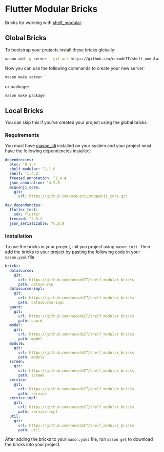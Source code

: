 # Flutter Modular Bricks

Bricks for working with [shelf_modular](https://pub.dev/packages/shelf_modular).

## Global Bricks

To bootstrap your projects install these bricks globally:

```bash
mason add -g server --git-url https://github.com/necodeIT/shelf_modular_bricks --git-path server
```

Now you can use the following commands to create your new server:

```bash
mason make server
```

or package:

```bash
mason make package
```

## Local Bricks

You can skip this if you've created your project using the global bricks.

### Requirements

You must have [mason_cli](https://pub.dev/packages/mason_cli) installed on your system and your project must have the following dependencies installed:

```yaml
dependencies:
  bloc: ^8.1.4
  shelf_modular: ^2.1.0
  shelf: ^1.4.2
  freezed_annotation: ^2.4.4
  json_annotation: ^4.9.0
  mcquenji_core:
    git:
      url: https://github.com/mcquenji/mcquenji_core.git

dev_dependencies:
  flutter_test:
    sdk: flutter
  freezed: ^2.5.2
  json_serializable: ^6.8.0
```

### Installation

To use the bricks in your project, init you project using `mason init`. Then add the bricks to your project by pasting the following code in your `mason.yaml` file:

```yaml
bricks:
  datasource:
    git:
      url: https://github.com/necodeIT/shelf_modular_bricks
      path: datasource
  datasource-impl:
    git:
      url: https://github.com/necodeIT/shelf_modular_bricks
      path: datasource-impl
  guard:
    git:
      url: https://github.com/necodeIT/shelf_modular_bricks
      path: guard
  model:
    git:
      url: https://github.com/necodeIT/shelf_modular_bricks
      path: model
  module:
    git:
      url: https://github.com/necodeIT/shelf_modular_bricks
      path: module
  screen:
    git:
      url: https://github.com/necodeIT/shelf_modular_bricks
      path: screen
  service:
    git:
      url: https://github.com/necodeIT/shelf_modular_bricks
      path: service
  service-impl:
    git:
      url: https://github.com/necodeIT/shelf_modular_bricks
      path: service-impl
  util:
    git:
      url: https://github.com/necodeIT/shelf_modular_bricks
      path: util
```

After adding the bricks to your `mason.yaml` file, run `mason get` to download the bricks into your project.
